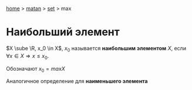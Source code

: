 <script type="text/x-mathjax-config">MathJax.Hub.Config({tex2jax: {inlineMath: [['$','$']]}});</script><script src='https://cdnjs.cloudflare.com/ajax/libs/mathjax/2.7.5/MathJax.js?config=TeX-MML-AM_CHTML' async></script>
[home](../../) > [matan](../) > [set](./) > max

# Наибольший элемент

$X \sube \R, x_0 \in X$, $x_0$ называется **наибольшим элементом** $X$, если $\forall x \in X \Rightarrow x \leq x_0$.

Обозначают $x_0 = max X$

Аналогичное определение для **наименьшего элемента**

